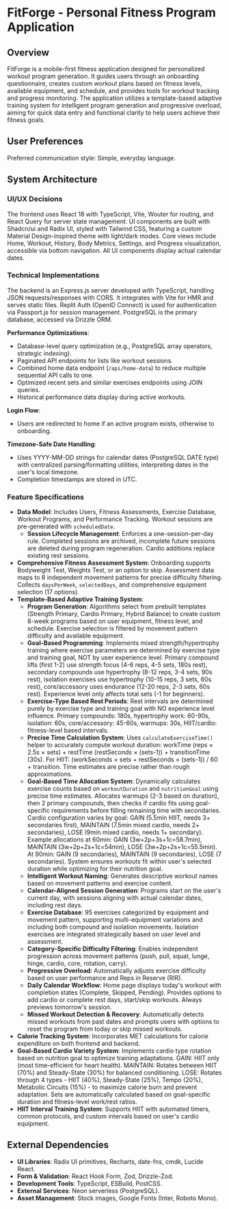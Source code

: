 # FitForge - Personal Fitness Program Application

## Overview
FitForge is a mobile-first fitness application designed for personalized workout program generation. It guides users through an onboarding questionnaire, creates custom workout plans based on fitness levels, available equipment, and schedule, and provides tools for workout tracking and progress monitoring. The application utilizes a template-based adaptive training system for intelligent program generation and progressive overload, aiming for quick data entry and functional clarity to help users achieve their fitness goals.

## User Preferences
Preferred communication style: Simple, everyday language.

## System Architecture

### UI/UX Decisions
The frontend uses React 18 with TypeScript, Vite, Wouter for routing, and React Query for server state management. UI components are built with Shadcn/ui and Radix UI, styled with Tailwind CSS, featuring a custom Material Design-inspired theme with light/dark modes. Core views include Home, Workout, History, Body Metrics, Settings, and Progress visualization, accessible via bottom navigation. All UI components display actual calendar dates.

### Technical Implementations
The backend is an Express.js server developed with TypeScript, handling JSON requests/responses with CORS. It integrates with Vite for HMR and serves static files. Replit Auth (OpenID Connect) is used for authentication via Passport.js for session management. PostgreSQL is the primary database, accessed via Drizzle ORM.

**Performance Optimizations**:
- Database-level query optimization (e.g., PostgreSQL array operators, strategic indexing).
- Paginated API endpoints for lists like workout sessions.
- Combined home data endpoint (`/api/home-data`) to reduce multiple sequential API calls to one.
- Optimized recent sets and similar exercises endpoints using JOIN queries.
- Historical performance data display during active workouts.

**Login Flow**:
- Users are redirected to home if an active program exists, otherwise to onboarding.

**Timezone-Safe Date Handling**:
- Uses YYYY-MM-DD strings for calendar dates (PostgreSQL DATE type) with centralized parsing/formatting utilities, interpreting dates in the user's local timezone.
- Completion timestamps are stored in UTC.

### Feature Specifications
- **Data Model**: Includes Users, Fitness Assessments, Exercise Database, Workout Programs, and Performance Tracking. Workout sessions are pre-generated with `scheduledDate`.
  - **Session Lifecycle Management**: Enforces a one-session-per-day rule. Completed sessions are archived, incomplete future sessions are deleted during program regeneration. Cardio additions replace existing rest sessions.
- **Comprehensive Fitness Assessment System**: Onboarding supports Bodyweight Test, Weights Test, or an option to skip. Assessment data maps to 8 independent movement patterns for precise difficulty filtering. Collects `daysPerWeek`, `selectedDays`, and comprehensive equipment selection (17 options).
- **Template-Based Adaptive Training System**:
  - **Program Generation**: Algorithms select from prebuilt templates (Strength Primary, Cardio Primary, Hybrid Balance) to create custom 8-week programs based on user equipment, fitness level, and schedule. Exercise selection is filtered by movement pattern difficulty and available equipment.
  - **Goal-Based Programming**: Implements mixed strength/hypertrophy training where exercise parameters are determined by exercise type and training goal, NOT by user experience level. Primary compound lifts (first 1-2) use strength focus (4-6 reps, 4-5 sets, 180s rest), secondary compounds use hypertrophy (8-12 reps, 3-4 sets, 90s rest), isolation exercises use hypertrophy (10-15 reps, 3 sets, 60s rest), core/accessory uses endurance (12-20 reps, 2-3 sets, 60s rest). Experience level only affects total sets (-1 for beginners).
  - **Exercise-Type Based Rest Periods**: Rest intervals are determined purely by exercise type and training goal with NO experience level influence. Primary compounds: 180s, hypertrophy work: 60-90s, isolation: 60s, core/accessory: 45-60s, warmups: 30s, HIIT/cardio: fitness-level based intervals.
  - **Precise Time Calculation System**: Uses `calculateExerciseTime()` helper to accurately compute workout duration: workTime (reps × 2.5s × sets) + restTime (restSeconds × (sets-1)) + transitionTime (30s). For HIIT: (workSeconds × sets + restSeconds × (sets-1)) / 60 + transition. Time estimates are precise rather than rough approximations.
  - **Goal-Based Time Allocation System**: Dynamically calculates exercise counts based on `workoutDuration` and `nutritionGoal` using precise time estimates. Allocates warmups (2-3 based on duration), then 2 primary compounds, then checks if cardio fits using goal-specific requirements before filling remaining time with secondaries. Cardio configuration varies by goal: GAIN (5.5min HIIT, needs 3+ secondaries first), MAINTAIN (7.5min mixed cardio, needs 2+ secondaries), LOSE (9min mixed cardio, needs 1+ secondary). Example allocations at 60min: GAIN (3w+2p+3s+1c=58.7min), MAINTAIN (3w+2p+2s+1c=54min), LOSE (3w+2p+2s+1c=55.5min). At 90min: GAIN (9 secondaries), MAINTAIN (9 secondaries), LOSE (7 secondaries). System ensures workouts fit within user's selected duration while optimizing for their nutrition goal.
  - **Intelligent Workout Naming**: Generates descriptive workout names based on movement patterns and exercise content.
  - **Calendar-Aligned Session Generation**: Programs start on the user's current day, with sessions aligning with actual calendar dates, including rest days.
  - **Exercise Database**: 95 exercises categorized by equipment and movement pattern, supporting multi-equipment variations and including both compound and isolation movements. Isolation exercises are integrated strategically based on user level and assessment.
  - **Category-Specific Difficulty Filtering**: Enables independent progression across movement patterns (push, pull, squat, lunge, hinge, cardio, core, rotation, carry).
  - **Progressive Overload**: Automatically adjusts exercise difficulty based on user performance and Reps in Reserve (RIR).
  - **Daily Calendar Workflow**: Home page displays today's workout with completion states (Complete, Skipped, Pending). Provides options to add cardio or complete rest days, start/skip workouts. Always previews tomorrow's session.
  - **Missed Workout Detection & Recovery**: Automatically detects missed workouts from past dates and prompts users with options to reset the program from today or skip missed workouts.
- **Calorie Tracking System**: Incorporates MET calculations for calorie expenditure on both frontend and backend.
- **Goal-Based Cardio Variety System**: Implements cardio type rotation based on nutrition goal to optimize training adaptations. GAIN: HIIT only (most time-efficient for heart health). MAINTAIN: Rotates between HIIT (70%) and Steady-State (30%) for balanced conditioning. LOSE: Rotates through 4 types - HIIT (40%), Steady-State (25%), Tempo (20%), Metabolic Circuits (15%) - to maximize calorie burn and prevent adaptation. Sets are automatically calculated based on goal-specific duration and fitness-level work/rest ratios.
- **HIIT Interval Training System**: Supports HIIT with automated timers, common protocols, and custom intervals based on user's cardio equipment.

## External Dependencies

- **UI Libraries**: Radix UI primitives, Recharts, date-fns, cmdk, Lucide React.
- **Form & Validation**: React Hook Form, Zod, Drizzle-Zod.
- **Development Tools**: TypeScript, ESBuild, PostCSS.
- **External Services**: Neon serverless (PostgreSQL).
- **Asset Management**: Stock images, Google Fonts (Inter, Roboto Mono).